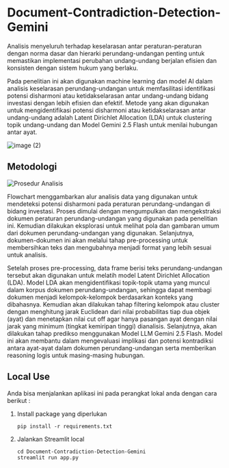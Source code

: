 # Document-Contradiction-Detection-Gemini

Analisis menyeluruh terhadap keselarasan antar peraturan-peraturan dengan norma dasar dan hierarki perundang-undangan penting untuk memastikan implementasi perubahan undang-undang berjalan efisien dan konsisten dengan sistem hukum yang berlaku.

Pada penelitian ini akan digunakan machine learning dan model AI dalam analisis keselarasan perundang-undangan untuk memfasilitasi identifikasi potensi disharmoni atau ketidakselarasan antar undang-undang bidang investasi dengan lebih efisien dan efektif. Metode yang akan digunakan untuk mengidentifikasi potensi disharmoni atau ketidakselarasan antar undang-undang adalah Latent Dirichlet Allocation (LDA) untuk clustering topik undang-undang dan Model Gemini 2.5 Flash untuk menilai hubungan antar ayat.

![image (2)](https://github.com/user-attachments/assets/af205dc1-3a37-490a-90fb-0a6ac25d5243)

## Metodologi
![Prosedur Analisis](https://github.com/user-attachments/assets/6ae354d8-8350-4606-8938-60418e98c35c)

Flowchart menggambarkan alur analisis data yang digunakan untuk mendeteksi potensi disharmoni pada peraturan perundang-undangan di bidang investasi. Proses dimulai dengan mengumpulkan dan mengekstraksi dokumen peraturan perundang-undangan yang digunakan pada penelitian ini. Kemudian dilakukan eksplorasi untuk melihat pola dan gambaran umum dari dokumen perundang-undangan yang digunakan. Selanjutnya, dokumen-dokumen ini akan melalui tahap pre-processing untuk membersihkan teks dan mengubahnya menjadi format yang lebih sesuai untuk analisis.

Setelah proses pre-processing, data frame berisi teks perundang-undangan tersebut akan digunakan untuk melatih model Latent Dirichlet Allocation (LDA). Model LDA akan mengidentifikasi topik-topik utama yang muncul dalam korpus dokumen perundang-undangan, sehingga dapat membagi dokumen menjadi kelompok-kelompok berdasarkan konteks yang dibahasnya. Kemudian akan dilakukan tahap filtering kelompok atau cluster dengan menghitung jarak Euclidean dari nilai probabilitas tiap dua objek (ayat) dan menetapkan nilai cut off agar hanya pasangan ayat dengan nilai jarak yang minimum (tingkat kemiripan tinggi) dianalisis. Selanjutnya, akan dilakukan tahap predikso menggunakan Model LLM Gemini 2.5 Flash. Model ini akan membantu dalam mengevaluasi implikasi dan potensi kontradiksi antara ayat-ayat dalam dokumen perundang-undangan serta memberikan reasoning logis untuk masing-masing hubungan.

## Local Use
Anda bisa menjalankan aplikasi ini pada perangkat lokal anda dengan cara berikut :
1. Install package yang diperlukan
   ```
   pip install -r requirements.txt
   ```
2. Jalankan Streamlit local
   ```
   cd Document-Contradiction-Detection-Gemini
   streamlit run app.py
   ```
